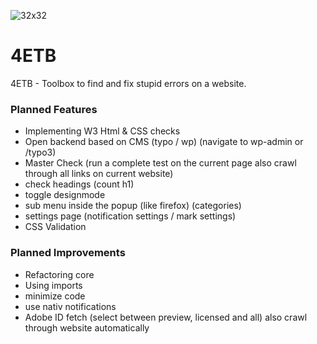 ![32x32](https://user-images.githubusercontent.com/83889147/225018833-68d5fe18-6036-45eb-937c-1565ce9c9a51.png)
# 4ETB
4ETB - Toolbox to find and fix stupid errors on a website.

### Planned Features
- Implementing W3 Html & CSS checks
- Open backend based on CMS (typo / wp) (navigate to wp-admin or /typo3)
- Master Check (run a complete test on the current page also crawl through all links on current website)
- check headings (count h1)
- toggle designmode
- sub menu inside the popup (like firefox) (categories)
- settings page (notification settings / mark settings)
- CSS Validation

### Planned Improvements
- Refactoring core
- Using imports
- minimize code
- use nativ notifications
- Adobe ID fetch (select between preview, licensed and all) also crawl through website automatically


